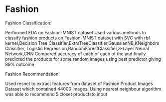 # Fashion

Fashion Classification:

Performed EDA on Fashion-MNIST dataset
Used various methods to classify fashion products on Fashion-MNIST dataset with SVC with rbf kernel,Decision Tree Classifier,ExtraTreeClassifier,GaussianNB,KNeighbors Classifier,
Logistic Regression,RandomForestClassifier,3-Layer Neural Network,CNN
Compared accuracy of each of each of the and finally predicted the products for some random images using best predictor giving 89% outcome

Fashion Recommendation:

Used resnet to extract features from dataset of Fashion Product Images Dataset which contained 44000 images.
Using nearest neighbour algorithm was able to recommend 5 closet productsto input
